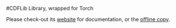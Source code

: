 #CDFLib Library, wrapped for Torch

Please check-out its [website](http://jucor.github.io/torch-cdflib) for documentation, or the [offline copy](doc/html/index.html).
